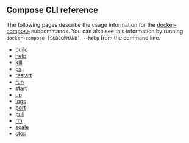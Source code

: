 <!--[metadata]>
+++
title = "Compose CLI reference"
description = "Compose CLI reference"
keywords = ["fig, composition, compose, docker, orchestration, cli,  reference"]
[menu.main]
identifier = "smn_compose_cli"
parent = "smn_compose_ref"	
+++
<![end-metadata]-->

## Compose CLI reference

The following pages describe the usage information for the [docker-compose](/reference/docker-compose.md) subcommands. You can also see this information by running `docker-compose [SUBCOMMAND] --help` from the command line.

* [build](/reference/reference/build.md)
* [help](/reference/help.md)
* [kill](/reference/kill.md)          
* [ps](/reference/ps.md)
* [restart](/reference/restart.md)
* [run](/reference/run.md)
* [start](/reference/start.md)
* [up](/reference/up.md)
* [logs](/reference/logs.md)
* [port](/reference/port.md)
* [pull](/reference/pull.md) 
* [rm](/reference/rm.md)
* [scale](/reference/scale.md)
* [stop](/reference/stop.md)
